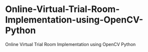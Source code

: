 # Online-Virtual-Trial-Room-Implementation-using-OpenCV-Python
Online Virtual Trial Room Implementation using OpenCV Python
